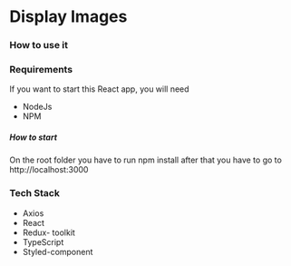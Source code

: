 # Display Images

### How to use it

### Requirements
If you want to start this React app, you will need
- NodeJs
- NPM

##### How to start
On the root folder you have to run npm install after that you have to go to http://localhost:3000


### Tech Stack
- Axios
- React
- Redux- toolkit
- TypeScript
- Styled-component